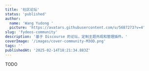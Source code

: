 ```yaml
---
title: '社区论坛'
status: 'published'
author:
  name: 'Wang Yudong '
  picture: 'https://avatars.githubusercontent.com/u/5687273?v=4'
slug: 'fydeos-community'
description: '基于 Discourse 的论坛，定制主题外观和管理插件。'
coverImage: '/images/cover-community-M3OD.png'
tags: ''
publishedAt: '2025-02-14T18:21:34.883Z'
---
```


TODO